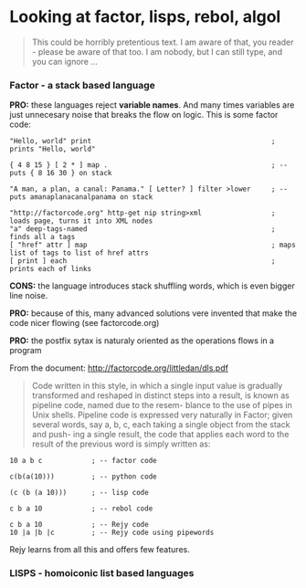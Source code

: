 # Looking at factor, lisps, rebol, algol

> This could be horribly pretentious text. I am aware of that, you reader - please be aware of that too.
> I am nobody, but I can still type, and you can ignore ...

### Factor - a stack based language

**PRO:** these languages reject **variable names**. And many times variables are just unnecesary noise that breaks the flow on logic. This is some factor code:

    "Hello, world" print                                            ; prints "Hello, world"
    
    { 4 8 15 } [ 2 * ] map .                                        ; -- puts { 8 16 30 } on stack
    
    "A man, a plan, a canal: Panama." [ Letter? ] filter >lower     ; -- puts amanaplanacanalpanama on stack
    
    "http://factorcode.org" http-get nip string>xml                 ; loads page, turns it into XML nodes
    "a" deep-tags-named                                             ; finds all a tags
    [ "href" attr ] map                                             ; maps list of tags to list of href attrs
    [ print ] each                                                  ; prints each of links

**CONS:** the language introduces stack shuffling words, which is even bigger line noise.

**PRO:** because of this, many advanced solutions vere invented that make the code nicer flowing (see factorcode.org)

**PRO:** the postfix sytax is naturaly oriented as the operations flows in a program

From the document: http://factorcode.org/littledan/dls.pdf

> Code written in this style, in which a single input value
> is gradually transformed and reshaped in distinct steps into
> a result, is known as pipeline code, named due to the resem-
> blance to the use of pipes in Unix shells. Pipeline code is
> expressed very naturally in Factor; given several words, say
> a, b, c, each taking a single object from the stack and push-
> ing a single result, the code  that applies each word to the
> result of the previous word is simply written as:

    10 a b c            ; -- factor code
    
    c(b(a(10)))         ; -- python code
    
    (c (b (a 10)))      ; -- lisp code
    
    c b a 10            ; -- rebol code
    
    c b a 10            ; -- Rejy code
    10 |a |b |c         ; -- Rejy code using pipewords

Rejy learns from all this and offers few features.



### LISPS - homoiconic list based languages



    

